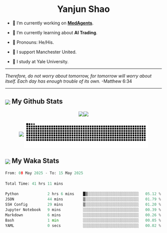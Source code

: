 

<h1 align="center">Yanjun Shao</h1>

- 🐒 I’m currently working on **[MedAgents](https://github.com/gersteinlab/MedAgents)**.

- 🦧 I’m currently learning about **AI Trading**.

- 🦍 Pronouns: He/His.

- 👹 I support Manchester United.

- 🐶 I study at Yale University.

---

<i> Therefore, do not worry about tomorrow, for tomorrow will worry about itself. Each day has enough trouble of its own. </i> -Matthew 6:34

---

<h2><img src="https://emojis.slackmojis.com/emojis/images/1579216111/7550/pikachu_wave.gif?1579216111" align="center" width="28" /> My Github Stats</h2>

<p align="center"><img align="center" src = "https://github-readme-stats.vercel.app/api?username=super-dainiu&show_icons=true&count_private=true&theme=tokyonight&hide=issues&line_height=30" width="400px"><img align="center" src = "https://github-readme-streak-stats.herokuapp.com/?user=super-dainiu&theme=tokyonight" width="400px"></p>

<p align="center"><img align="center" width="400px" src="https://github-readme-stats.vercel.app/api/top-langs/?username=super-dainiu&layout=compact&theme=tokyonight&hide=html,tex,jupyter%20notebook"><img align="center" width="400px" src="https://github.com/super-dainiu/super-dainiu/blob/output/github-contribution-grid-snake.svg"></p>

<h2><img src="https://emojis.slackmojis.com/emojis/images/1579216111/7550/pikachu_wave.gif?1579216111" align="center" width="28" /> My Waka Stats</h2>

<!--START_SECTION:waka-->

```python
From: 08 May 2025 - To: 15 May 2025

Total Time: 41 hrs 11 mins

Python             2 hrs 6 mins    █▒░░░░░░░░░░░░░░░░░░░░░░░   05.12 %
JSON               44 mins         ▒░░░░░░░░░░░░░░░░░░░░░░░░   01.79 %
SSH Config         29 mins         ▒░░░░░░░░░░░░░░░░░░░░░░░░   01.20 %
Jupyter Notebook   9 mins          ░░░░░░░░░░░░░░░░░░░░░░░░░   00.39 %
Markdown           6 mins          ░░░░░░░░░░░░░░░░░░░░░░░░░   00.26 %
Bash               1 min           ░░░░░░░░░░░░░░░░░░░░░░░░░   00.05 %
YAML               0 secs          ░░░░░░░░░░░░░░░░░░░░░░░░░   00.02 %
```

<!--END_SECTION:waka-->
